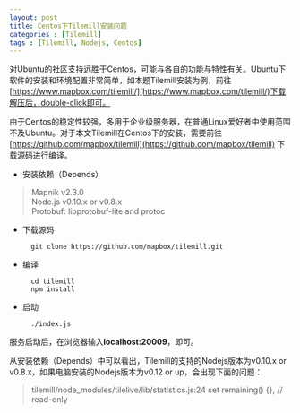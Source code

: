 ```yaml
---
layout: post
title: Centos下Tilemill安装问题
categories : [Tilemill]
tags : [Tilemill, Nodejs, Centos]
---
```

对Ubuntu的社区支持远胜于Centos，可能与各自的功能与特性有关。Ubuntu下软件的安装和环境配置非常简单，如本题Tilemill安装为例，前往
[https://www.mapbox.com/tilemill/](https://www.mapbox.com/tilemill/)下载解压后，double-click即可。

由于Centos的稳定性较强，多用于企业级服务器，在普通Linux爱好者中使用范围不及Ubuntu。对于本文Tilemill在Centos下的安装，需要前往[https://github.com/mapbox/tilemill](https://github.com/mapbox/tilemill)
下载源码进行编译。

+ 安装依赖（Depends）

> Mapnik v2.3.0  
> Node.js v0.10.x or v0.8.x  
> Protobuf: libprotobuf-lite and protoc

+ 下载源码

        git clone https://github.com/mapbox/tilemill.git

+ 编译

        cd tilemill
        npm install

+ 启动

        ./index.js

服务启动后，在浏览器输入**localhost:20009**，即可。

从安装依赖（Depends）中可以看出，Tilemill的支持的Nodejs版本为v0.10.x or v0.8.x，如果电脑安装的Nodejs版本为v0.12 or up，会出现下面的问题：

> tilemill/node_modules/tilelive/lib/statistics.js:24  set remaining() {}, // read-only
